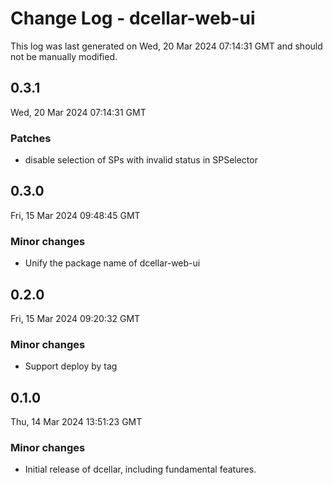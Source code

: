 # Change Log - dcellar-web-ui

This log was last generated on Wed, 20 Mar 2024 07:14:31 GMT and should not be manually modified.

## 0.3.1
Wed, 20 Mar 2024 07:14:31 GMT

### Patches

- disable selection of SPs with invalid status in SPSelector

## 0.3.0
Fri, 15 Mar 2024 09:48:45 GMT

### Minor changes

- Unify the package name of dcellar-web-ui

## 0.2.0
Fri, 15 Mar 2024 09:20:32 GMT

### Minor changes

- Support deploy by tag

## 0.1.0
Thu, 14 Mar 2024 13:51:23 GMT

### Minor changes

- Initial release of dcellar, including fundamental features.

